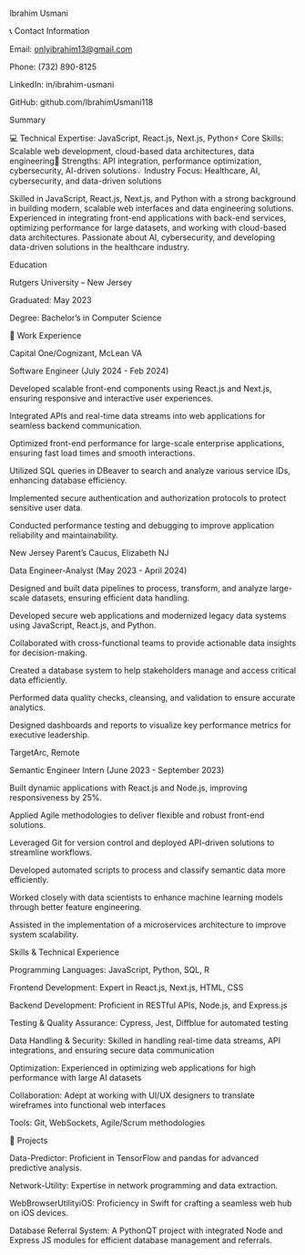 Ibrahim Usmani



📞 Contact Information



Email: onlyibrahim13@gmail.com



Phone: (732) 890-8125



LinkedIn: in/ibrahim-usmani



GitHub: github.com/IbrahimUsmani118



Summary

💻 Technical Expertise: JavaScript, React.js, Next.js, Python⚡ Core Skills: Scalable web development, cloud-based data architectures, data engineering🚀 Strengths: API integration, performance optimization, cybersecurity, AI-driven solutions💡 Industry Focus: Healthcare, AI, cybersecurity, and data-driven solutions



Skilled in JavaScript, React.js, Next.js, and Python with a strong background in building modern, scalable web interfaces and data engineering solutions. Experienced in integrating front-end applications with back-end services, optimizing performance for large datasets, and working with cloud-based data architectures. Passionate about AI, cybersecurity, and developing data-driven solutions in the healthcare industry.



Education



Rutgers University – New Jersey



Graduated: May 2023



Degree: Bachelor’s in Computer Science



💼 Work Experience



Capital One/Cognizant, McLean VA



Software Engineer (July 2024 - Feb 2024)



Developed scalable front-end components using React.js and Next.js, ensuring responsive and interactive user experiences.



Integrated APIs and real-time data streams into web applications for seamless backend communication.



Optimized front-end performance for large-scale enterprise applications, ensuring fast load times and smooth interactions.



Utilized SQL queries in DBeaver to search and analyze various service IDs, enhancing database efficiency.



Implemented secure authentication and authorization protocols to protect sensitive user data.



Conducted performance testing and debugging to improve application reliability and maintainability.



New Jersey Parent’s Caucus, Elizabeth NJ



Data Engineer-Analyst (May 2023 - April 2024)



Designed and built data pipelines to process, transform, and analyze large-scale datasets, ensuring efficient data handling.



Developed secure web applications and modernized legacy data systems using JavaScript, React.js, and Python.



Collaborated with cross-functional teams to provide actionable data insights for decision-making.



Created a database system to help stakeholders manage and access critical data efficiently.



Performed data quality checks, cleansing, and validation to ensure accurate analytics.



Designed dashboards and reports to visualize key performance metrics for executive leadership.



TargetArc, Remote



Semantic Engineer Intern (June 2023 - September 2023)



Built dynamic applications with React.js and Node.js, improving responsiveness by 25%.



Applied Agile methodologies to deliver flexible and robust front-end solutions.



Leveraged Git for version control and deployed API-driven solutions to streamline workflows.



Developed automated scripts to process and classify semantic data more efficiently.



Worked closely with data scientists to enhance machine learning models through better feature engineering.



Assisted in the implementation of a microservices architecture to improve system scalability.



Skills & Technical Experience



Programming Languages: JavaScript, Python, SQL, R



Frontend Development: Expert in React.js, Next.js, HTML, CSS



Backend Development: Proficient in RESTful APIs, Node.js, and Express.js



Testing & Quality Assurance: Cypress, Jest, Diffblue for automated testing



Data Handling & Security: Skilled in handling real-time data streams, API integrations, and ensuring secure data communication



Optimization: Experienced in optimizing web applications for high performance with large AI datasets



Collaboration: Adept at working with UI/UX designers to translate wireframes into functional web interfaces



Tools: Git, WebSockets, Agile/Scrum methodologies



📂 Projects



Data-Predictor: Proficient in TensorFlow and pandas for advanced predictive analysis.



Network-Utility: Expertise in network programming and data extraction.



WebBrowserUtilityiOS: Proficiency in Swift for crafting a seamless web hub on iOS devices.



Database Referral System: A PythonQT project with integrated Node and Express JS modules for efficient database management and referrals.
